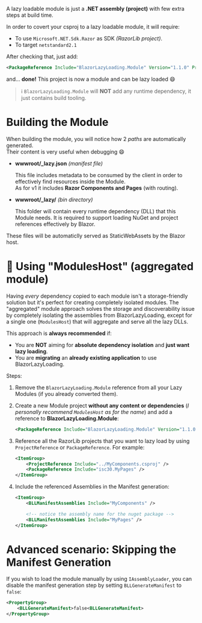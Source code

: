 A lazy loadable module is just a **.NET assembly (project)** with few extra steps at build time.

In order to covert your csproj to a lazy loadable module, it will require:
- To use `Microsoft.NET.Sdk.Razor` as SDK *(RazorLib project)*.
- To target `netstandard2.1`

After checking that, just add:
```xml
<PackageReference Include="BlazorLazyLoading.Module" Version="1.1.0" PrivateAssets="all" />
```

and... **done!** This project is now a module and can be lazy loaded 😄

> ℹ️ `BlazorLazyLoading.Module` will **NOT** add any runtime dependency, it just contains build tooling.

# Building the Module

When building the module, you will notice how 2 *paths* are automatically generated.<br/>
Their content is very useful when debugging 😄

- **wwwroot/_lazy.json** *(manifest file)*

  This file includes metadata to be consumed by the client in order to effectively find resources inside the Module.<br/>As for v1 it includes **Razor Components and Pages** (with routing).


- **wwwroot/_lazy/** *(bin directory)*

  This folder will contain every runtime dependency (DLL) that this Module needs. It is required to support loading NuGet and project references effectively by Blazor.

These files will be automaticlly served as StaticWebAssets by the Blazor host.

# 🌟 Using "ModulesHost" (aggregated module)

Having *every* dependency copied to each module isn't a storage-friendly solution but it's perfect for creating completely isolated modules. The "aggregated" module approach solves the storage and discoverability issue by completely isolating the assemblies from BlazorLazyLoading, except for a single one (`ModulesHost`) that will aggregate and serve all the lazy DLLs.

This approach is **always recommended** if:

- You are **NOT** aiming for **absolute dependency isolation** and **just want lazy loading**.
- You are **migrating** an **already existing application** to use BlazorLazyLoading.

Steps:

1. Remove the `BlazorLazyLoading.Module` reference from all your Lazy Modules (if you already converted them).

1. Create a new Module project **without any content or dependencies** (*I personally recommend `ModulesHost` as for the name*) and add a reference to **BlazorLazyLoading.Module**:
    ```xml
    <PackageReference Include="BlazorLazyLoading.Module" Version="1.1.0" PrivateAssets="all" />
    ```

1. Reference all the RazorLib projects that you want to lazy load by using `ProjectReference` or `PackageReference`. For example:
    ```xml
    <ItemGroup>
        <ProjectReference Include="../MyComponents.csproj" />
        <PackageReference Include="isc30.MyPages" />
    </ItemGroup>
    ```

2. Include the referenced Assemblies in the Manifest generation:<br/>
    ```xml
    <ItemGroup>
        <BLLManifestAssemblies Include="MyComponents" />

        <!-- notice the assembly name for the nuget package -->
        <BLLManifestAssemblies Include="MyPages" />
    </ItemGroup>
    ```

# Advanced scenario: Skipping the Manifest Generation

If you wish to load the module manually by using `IAssemblyLoader`, you can disable the manifest generation step by setting `BLLGenerateManifest` to `false`:

```xml
<PropertyGroup>
    <BLLGenerateManifest>false<BLLGenerateManifest>
</PropertyGroup>
```
